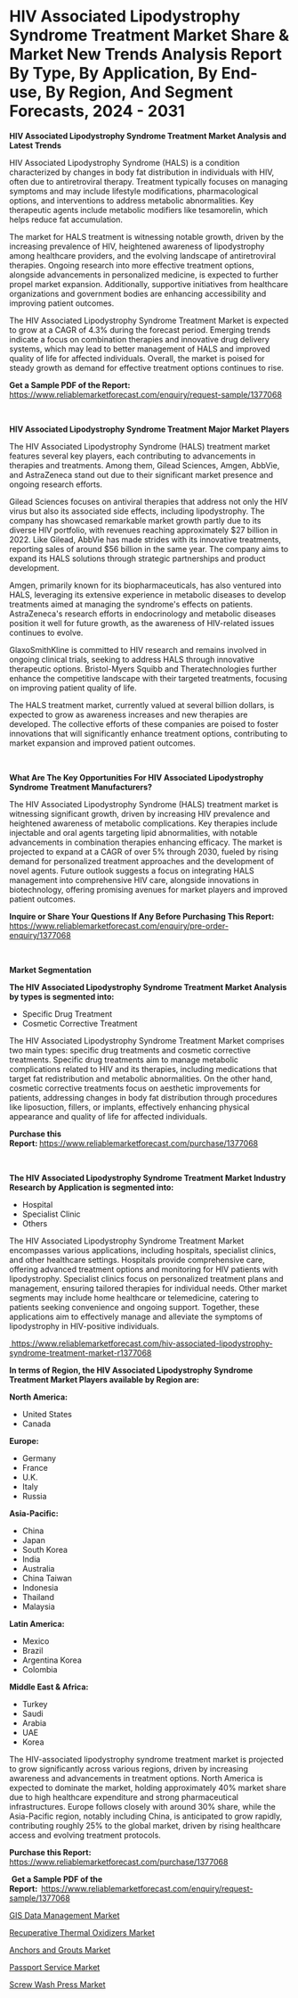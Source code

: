 <p><h1>HIV Associated Lipodystrophy Syndrome Treatment Market Share & Market New Trends Analysis Report By Type, By Application, By End-use, By Region, And Segment Forecasts, 2024 - 2031</h1></p><p><strong>HIV Associated Lipodystrophy Syndrome Treatment Market Analysis and Latest Trends</strong></p>
<p><p>HIV Associated Lipodystrophy Syndrome (HALS) is a condition characterized by changes in body fat distribution in individuals with HIV, often due to antiretroviral therapy. Treatment typically focuses on managing symptoms and may include lifestyle modifications, pharmacological options, and interventions to address metabolic abnormalities. Key therapeutic agents include metabolic modifiers like tesamorelin, which helps reduce fat accumulation.</p><p>The market for HALS treatment is witnessing notable growth, driven by the increasing prevalence of HIV, heightened awareness of lipodystrophy among healthcare providers, and the evolving landscape of antiretroviral therapies. Ongoing research into more effective treatment options, alongside advancements in personalized medicine, is expected to further propel market expansion. Additionally, supportive initiatives from healthcare organizations and government bodies are enhancing accessibility and improving patient outcomes.</p><p>The HIV Associated Lipodystrophy Syndrome Treatment Market is expected to grow at a CAGR of 4.3% during the forecast period. Emerging trends indicate a focus on combination therapies and innovative drug delivery systems, which may lead to better management of HALS and improved quality of life for affected individuals. Overall, the market is poised for steady growth as demand for effective treatment options continues to rise.</p></p>
<p><strong>Get a Sample PDF of the Report:&nbsp;</strong> <a href="https://www.reliablemarketforecast.com/enquiry/request-sample/1377068?utm_campaign=1124&utm_medium=2&utm_source=Github&utm_content=ia&utm_term=23102024&utm_id=hiv-associated-lipodystrophy-syndrome-treatment">https://www.reliablemarketforecast.com/enquiry/request-sample/1377068</a></p>
<p>&nbsp;</p>
<p><strong>HIV Associated Lipodystrophy Syndrome Treatment Major Market Players</strong></p>
<p><p>The HIV Associated Lipodystrophy Syndrome (HALS) treatment market features several key players, each contributing to advancements in therapies and treatments. Among them, Gilead Sciences, Amgen, AbbVie, and AstraZeneca stand out due to their significant market presence and ongoing research efforts.</p><p>Gilead Sciences focuses on antiviral therapies that address not only the HIV virus but also its associated side effects, including lipodystrophy. The company has showcased remarkable market growth partly due to its diverse HIV portfolio, with revenues reaching approximately $27 billion in 2022. Like Gilead, AbbVie has made strides with its innovative treatments, reporting sales of around $56 billion in the same year. The company aims to expand its HALS solutions through strategic partnerships and product development.</p><p>Amgen, primarily known for its biopharmaceuticals, has also ventured into HALS, leveraging its extensive experience in metabolic diseases to develop treatments aimed at managing the syndrome's effects on patients. AstraZeneca's research efforts in endocrinology and metabolic diseases position it well for future growth, as the awareness of HIV-related issues continues to evolve.</p><p>GlaxoSmithKline is committed to HIV research and remains involved in ongoing clinical trials, seeking to address HALS through innovative therapeutic options. Bristol-Myers Squibb and Theratechnologies further enhance the competitive landscape with their targeted treatments, focusing on improving patient quality of life.</p><p>The HALS treatment market, currently valued at several billion dollars, is expected to grow as awareness increases and new therapies are developed. The collective efforts of these companies are poised to foster innovations that will significantly enhance treatment options, contributing to market expansion and improved patient outcomes.</p></p>
<p>&nbsp;</p>
<p><strong>What Are The Key Opportunities For HIV Associated Lipodystrophy Syndrome Treatment Manufacturers?</strong></p>
<p><p>The HIV Associated Lipodystrophy Syndrome (HALS) treatment market is witnessing significant growth, driven by increasing HIV prevalence and heightened awareness of metabolic complications. Key therapies include injectable and oral agents targeting lipid abnormalities, with notable advancements in combination therapies enhancing efficacy. The market is projected to expand at a CAGR of over 5% through 2030, fueled by rising demand for personalized treatment approaches and the development of novel agents. Future outlook suggests a focus on integrating HALS management into comprehensive HIV care, alongside innovations in biotechnology, offering promising avenues for market players and improved patient outcomes.</p></p>
<p><strong>Inquire or Share Your Questions If Any Before Purchasing This Report:</strong> <a href="https://www.reliablemarketforecast.com/enquiry/pre-order-enquiry/1377068?utm_campaign=1124&utm_medium=2&utm_source=Github&utm_content=ia&utm_term=23102024&utm_id=hiv-associated-lipodystrophy-syndrome-treatment">https://www.reliablemarketforecast.com/enquiry/pre-order-enquiry/1377068</a></p>
<p>&nbsp;</p>
<p><strong>Market Segmentation</strong></p>
<p><strong>The HIV Associated Lipodystrophy Syndrome Treatment Market Analysis by types is segmented into:</strong></p>
<p><ul><li>Specific Drug Treatment</li><li>Cosmetic Corrective Treatment</li></ul></p>
<p><p>The HIV Associated Lipodystrophy Syndrome Treatment Market comprises two main types: specific drug treatments and cosmetic corrective treatments. Specific drug treatments aim to manage metabolic complications related to HIV and its therapies, including medications that target fat redistribution and metabolic abnormalities. On the other hand, cosmetic corrective treatments focus on aesthetic improvements for patients, addressing changes in body fat distribution through procedures like liposuction, fillers, or implants, effectively enhancing physical appearance and quality of life for affected individuals.</p></p>
<p><strong>Purchase this Report:&nbsp;</strong><a href="https://www.reliablemarketforecast.com/purchase/1377068?utm_campaign=1124&utm_medium=2&utm_source=Github&utm_content=ia&utm_term=23102024&utm_id=hiv-associated-lipodystrophy-syndrome-treatment">https://www.reliablemarketforecast.com/purchase/1377068</a></p>
<p>&nbsp;</p>
<p><strong>The HIV Associated Lipodystrophy Syndrome Treatment Market Industry Research by Application is segmented into:</strong></p>
<p><ul><li>Hospital</li><li>Specialist Clinic</li><li>Others</li></ul></p>
<p><p>The HIV Associated Lipodystrophy Syndrome Treatment Market encompasses various applications, including hospitals, specialist clinics, and other healthcare settings. Hospitals provide comprehensive care, offering advanced treatment options and monitoring for HIV patients with lipodystrophy. Specialist clinics focus on personalized treatment plans and management, ensuring tailored therapies for individual needs. Other market segments may include home healthcare or telemedicine, catering to patients seeking convenience and ongoing support. Together, these applications aim to effectively manage and alleviate the symptoms of lipodystrophy in HIV-positive individuals.</p></p>
<p><a href="https://www.reliablemarketforecast.com/hiv-associated-lipodystrophy-syndrome-treatment-market-r1377068?utm_campaign=1124&utm_medium=2&utm_source=Github&utm_content=ia&utm_term=23102024&utm_id=hiv-associated-lipodystrophy-syndrome-treatment">&nbsp;https://www.reliablemarketforecast.com/hiv-associated-lipodystrophy-syndrome-treatment-market-r1377068</a></p>
<p><strong>In terms of Region, the HIV Associated Lipodystrophy Syndrome Treatment Market Players available by Region are:</strong></p>
<p>
    <p> <strong> North America: </strong>
        <ul>
            <li>United States</li>
            <li>Canada</li>
        </ul>
        </p> 
    <p> <strong> Europe: </strong>
        <ul>
            <li>Germany</li>
            <li>France</li>
            <li>U.K.</li>
            <li>Italy</li>
            <li>Russia</li>
        </ul>
        </p> 
    <p> <strong> Asia-Pacific: </strong>
        <ul>
            <li>China</li>
            <li>Japan</li>
            <li>South Korea</li>
            <li>India</li>
            <li>Australia</li>
            <li>China Taiwan</li>
            <li>Indonesia</li>
            <li>Thailand</li>
            <li>Malaysia</li>
        </ul>
        </p> 
    <p> <strong> Latin America: </strong>
        <ul>
            <li>Mexico</li>
            <li>Brazil</li>
            <li>Argentina Korea</li>
            <li>Colombia</li>
        </ul>
        </p> 
    <p> <strong> Middle East & Africa: </strong>
        <ul>
            <li>Turkey</li>
            <li>Saudi</li>
            <li>Arabia</li>
            <li>UAE</li>
            <li>Korea</li>
        </ul>
    </p>
    </p>
<p><p>The HIV-associated lipodystrophy syndrome treatment market is projected to grow significantly across various regions, driven by increasing awareness and advancements in treatment options. North America is expected to dominate the market, holding approximately 40% market share due to high healthcare expenditure and strong pharmaceutical infrastructures. Europe follows closely with around 30% share, while the Asia-Pacific region, notably including China, is anticipated to grow rapidly, contributing roughly 25% to the global market, driven by rising healthcare access and evolving treatment protocols.</p></p>
<p><strong>Purchase this Report: </strong><a href="https://www.reliablemarketforecast.com/purchase/1377068?utm_campaign=1124&utm_medium=2&utm_source=Github&utm_content=ia&utm_term=23102024&utm_id=hiv-associated-lipodystrophy-syndrome-treatment">https://www.reliablemarketforecast.com/purchase/1377068</a></p>
<p>&nbsp;<strong>Get a Sample PDF of the Report:&nbsp;&nbsp;</strong><a href="https://www.reliablemarketforecast.com/enquiry/request-sample/1377068?utm_campaign=1124&utm_medium=2&utm_source=Github&utm_content=ia&utm_term=23102024&utm_id=hiv-associated-lipodystrophy-syndrome-treatment">https://www.reliablemarketforecast.com/enquiry/request-sample/1377068</a></p>
<p><strong></strong></p>
<p><p><a href="https://www.linkedin.com/pulse/global-gis-data-management-market-trends-forecasts-strategic-5dloc?utm_campaign=1124&utm_medium=2&utm_source=Github&utm_content=ia&utm_term=23102024&utm_id=hiv-associated-lipodystrophy-syndrome-treatment">GIS Data Management Market</a></p><p><a href="https://issuu.com/reportprime-2/docs/recuperative-thermal-oxidizers-mark_5868b242f08ad2?utm_campaign=1124&utm_medium=2&utm_source=Github&utm_content=ia&utm_term=23102024&utm_id=hiv-associated-lipodystrophy-syndrome-treatment">Recuperative Thermal Oxidizers Market</a></p><p><a href="https://github.com/padencrooks0o/Market-Research-Report-List-1/blob/main/anchors-and-grouts-market.md?utm_campaign=1124&utm_medium=2&utm_source=Github&utm_content=ia&utm_term=23102024&utm_id=hiv-associated-lipodystrophy-syndrome-treatment">Anchors and Grouts Market</a></p><p><a href="https://www.linkedin.com/pulse/passport-service-market-investigation-industry-evolution-cdyrc?utm_campaign=1124&utm_medium=2&utm_source=Github&utm_content=ia&utm_term=23102024&utm_id=hiv-associated-lipodystrophy-syndrome-treatment">Passport Service Market</a></p><p><a href="https://issuu.com/reportprime-2/docs/screw-wash-press-market-size-2030.p_ef7ac56f8ddd98?utm_campaign=1124&utm_medium=2&utm_source=Github&utm_content=ia&utm_term=23102024&utm_id=hiv-associated-lipodystrophy-syndrome-treatment">Screw Wash Press Market</a></p></p>